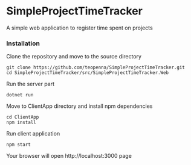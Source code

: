 # SimpleProjectTimeTracker
A simple web application to register time spent on projects
### Installation
Clone the repository and move to the source directory
```
git clone https://github.com/teopenna/SimpleProjectTimeTracker.git
cd SimpleProjectTimeTracker/src/SimpleProjectTimeTracker.Web
```
Run the server part
```
dotnet run
```
Move to ClientApp directory and install npm dependencies
```
cd ClientApp
npm install
```
Run client application
```
npm start
```
Your browser will open http://localhost:3000 page
